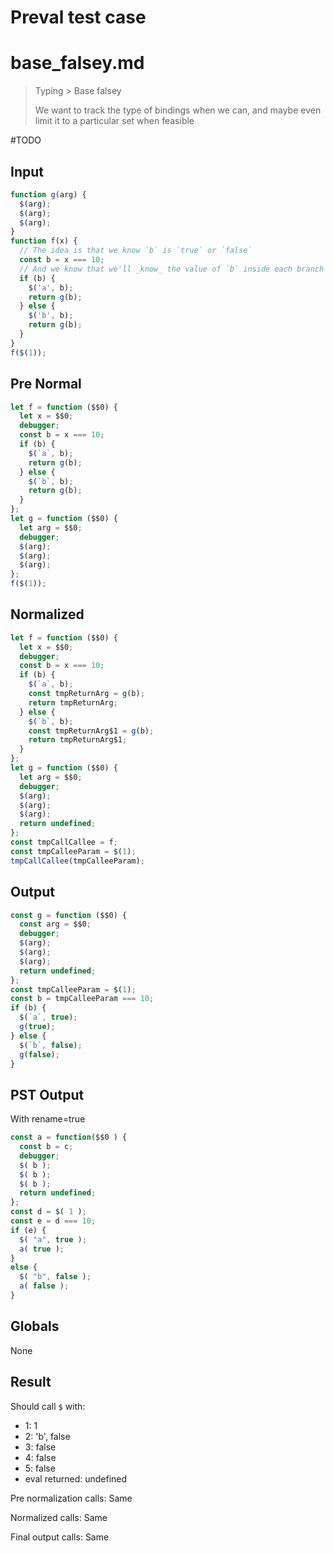 # Preval test case

# base_falsey.md

> Typing > Base falsey
>
> We want to track the type of bindings when we can, and maybe even limit it to a particular set when feasible

#TODO

## Input

`````js filename=intro
function g(arg) {
  $(arg);
  $(arg);
  $(arg);
}
function f(x) {
  // The idea is that we know `b` is `true` or `false`
  const b = x === 10;
  // And we know that we'll _know_ the value of `b` inside each branch
  if (b) {
    $('a', b);
    return g(b);
  } else {
    $('b', b);
    return g(b);
  }
}
f($(1));
`````

## Pre Normal

`````js filename=intro
let f = function ($$0) {
  let x = $$0;
  debugger;
  const b = x === 10;
  if (b) {
    $(`a`, b);
    return g(b);
  } else {
    $(`b`, b);
    return g(b);
  }
};
let g = function ($$0) {
  let arg = $$0;
  debugger;
  $(arg);
  $(arg);
  $(arg);
};
f($(1));
`````

## Normalized

`````js filename=intro
let f = function ($$0) {
  let x = $$0;
  debugger;
  const b = x === 10;
  if (b) {
    $(`a`, b);
    const tmpReturnArg = g(b);
    return tmpReturnArg;
  } else {
    $(`b`, b);
    const tmpReturnArg$1 = g(b);
    return tmpReturnArg$1;
  }
};
let g = function ($$0) {
  let arg = $$0;
  debugger;
  $(arg);
  $(arg);
  $(arg);
  return undefined;
};
const tmpCallCallee = f;
const tmpCalleeParam = $(1);
tmpCallCallee(tmpCalleeParam);
`````

## Output

`````js filename=intro
const g = function ($$0) {
  const arg = $$0;
  debugger;
  $(arg);
  $(arg);
  $(arg);
  return undefined;
};
const tmpCalleeParam = $(1);
const b = tmpCalleeParam === 10;
if (b) {
  $(`a`, true);
  g(true);
} else {
  $(`b`, false);
  g(false);
}
`````

## PST Output

With rename=true

`````js filename=intro
const a = function($$0 ) {
  const b = c;
  debugger;
  $( b );
  $( b );
  $( b );
  return undefined;
};
const d = $( 1 );
const e = d === 10;
if (e) {
  $( "a", true );
  a( true );
}
else {
  $( "b", false );
  a( false );
}
`````

## Globals

None

## Result

Should call `$` with:
 - 1: 1
 - 2: 'b', false
 - 3: false
 - 4: false
 - 5: false
 - eval returned: undefined

Pre normalization calls: Same

Normalized calls: Same

Final output calls: Same
